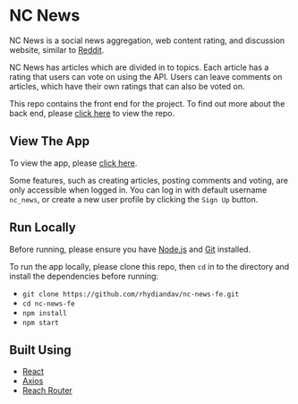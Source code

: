 # NC News

NC News is a social news aggregation, web content rating, and discussion website, similar to [Reddit](https://www.reddit.com).

NC News has articles which are divided in to topics. Each article has a rating that users can vote on using the API. Users can leave comments on articles, which have their own ratings that can also be voted on.

This repo contains the front end for the project. To find out more about the back end, please [click here](https://github.com/rhydiandav/nc-news) to view the repo.

## View The App

To view the app, please [click here](https://n-c-news-fe.netlify.com/).

Some features, such as creating articles, posting comments and voting, are only accessible when logged in. You can log in with default username `nc_news`, or create a new user profile by clicking the `Sign Up` button.

## Run Locally

Before running, please ensure you have [Node.js](https://nodejs.org/en/) and [Git](https://git-scm.com/) installed.

To run the app locally, please clone this repo, then `cd` in to the directory and install the dependencies before running:

- `git clone https://github.com/rhydiandav/nc-news-fe.git`
- `cd nc-news-fe`
- `npm install`
- `npm start`

## Built Using

- [React](https://reactjs.org/)
- [Axios](https://github.com/axios/axios)
- [Reach Router](https://reach.tech/router)
